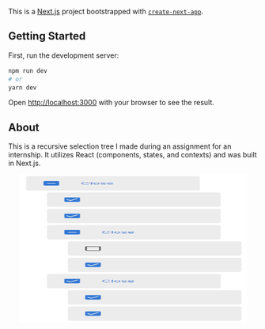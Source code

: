 This is a [Next.js](https://nextjs.org/) project bootstrapped with [`create-next-app`](https://github.com/vercel/next.js/tree/canary/packages/create-next-app).

## Getting Started

First, run the development server:

```bash
npm run dev
# or
yarn dev
```

Open [http://localhost:3000](http://localhost:3000) with your browser to see the result.

## About

This is a recursive selection tree I made during an assignment for an internship. It utilizes React (components, states, and contexts) and was built in Next.js.
<p align="center">
  <img width="460" height="300" src="/Capture.png">
</p>

